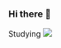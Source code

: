 ### Hi there 👋


Studying 
 <img src="https://img.shields.io/badge/Python-3776AB?style=flat&logo=Python&logoColor=white"/>

